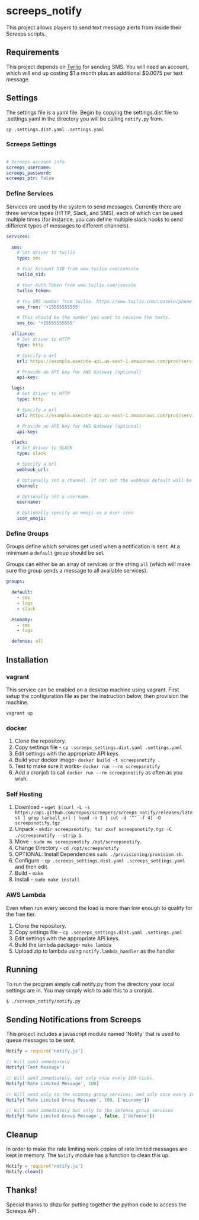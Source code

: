 # screeps_notify

This project allows players to send text message alerts from inside their
Screeps scripts.


## Requirements

This project depends on [Twilio](https://www.twilio.com) for sending SMS. You
will need an account, which will end up costing $1 a month plus an additional
$0.0075 per text message.


## Settings

The settings file is a yaml file. Begin by copying the settings.dist file to
.settings.yaml in the directory you will be calling `notify.py` from.

```
cp .settings.dist.yaml .settings.yaml
```


### Screeps Settings

```yaml

# Screeps account info
screeps_username:
screeps_password:
screeps_ptr: false
```


### Define Services

Services are used by the system to send messages. Currently there are three
service types (HTTP, Slack, and SMS), each of which can be used multiple times
(for instance, you can define multiple slack hooks to send different types of
messages to different channels).

```yaml
services:

  sms:
    # Set driver to twilio
    type: sms

    # Your Account SID from www.twilio.com/console
    twilio_sid:

    # Your Auth Token from www.twilio.com/console
    twilio_token:

    # You SMS number from twilio. https://www.twilio.com/console/phone-numbers/dashboard
    sms_from: '+15555555555'

    # This should be the number you want to receive the texts.
    sms_to: '+15555555555'

  alliance:
    # Set driver to HTTP
    type: http

    # Specify a url
    url: https://example.execute-api.us-east-1.amazonaws.com/prod/service

    # Provide an API key for AWS Gateway (optional)
    api-key:

  logs:
    # Set driver to HTTP
    type: http

    # Specify a url
    url: https://example.execute-api.us-east-1.amazonaws.com/prod/service

    # Provide an API key for AWS Gateway (optional)
    api-key:

  slack:
    # Set driver to SLACK
    type: slack

    # Specify a url
    webhook_url:

    # Optionally set a channel. If not set the webhook default will be used.
    channel:

    # Optionally set a username.
    username:

    # Optionally specify an emoji as a user icon
    icon_emoji:
```


### Define Groups

Groups define which services get used when a notification is sent. At a minimum
a `default` group should be set.

Groups can either be an array of services or the string `all` (which will make
sure the group sends a message to all available services).

```yaml
groups:

  default:
    - sms
    - logs
    - slack

  economy:
    - sms
    - logs

  defense: all
```


## Installation

### vagrant

This service can be enabled on a desktop machine using vagrant. First setup the
configuration file as per the instruction below, then provision the machine.

```
vagrant up
```

### docker

1. Clone the repository.
2. Copy settings file - `cp .screeps_settings.dist.yaml .settings.yaml`
3. Edit settings with the appropriate API keys.
4. Build your docker image- `docker build -t screepsnotify .`
5. Test to make sure it works- `docker run --rm screepsnotify`
6. Add a cronjob to call `docker run --rm screepsnotify` as often as you wish.


### Self Hosting

1. Download - `wget $(curl -L -s https://api.github.com/repos/screepers/screeps_notify/releases/latest | grep tarball_url | head -n 1 | cut -d '"' -f 4) -O screepsnotify.tgz`
2. Unpack - `mkdir screepsnotify; tar zxvf screepsnotify.tgz -C ./screepsnotify --strip 1`.
3. Move - `sudo mv screepsnotify /opt/screepsnotify`.
4. Change Directory - `cd /opt/screepsnotify`
5. OPTIONAL: Install Dependencies `sudo ./provisioning/provision.sh`.
6. Configure - `cp .screeps_settings.dist.yaml .screeps_settings.yaml` and then edit.
7. Build - `make`
8. Install - `sudo make install`


### AWS Lambda

Even when run every second the load is more than low enough to qualify for the
free tier.

1. Clone the repository.
2. Copy settings file - `cp .screeps_settings.dist.yaml .settings.yaml`
3. Edit settings with the appropriate API keys.
4. Build the lambda package- `make lambda`
5. Upload zip to lambda using `notify.lambda_handler` as the handler


## Running

To run the program simply call notify.py from the directory your local settings
are in. You may simply wish to add this to a cronjob.

```bash
$ ./screeps_notify/notify.py
```


## Sending Notifications from Screeps

This project includes a javascript module named 'Notify' that is used to queue
messages to be sent.

```js
Notify = require('notify.js')

// Will send immediately
Notify('Test Message')

// Will send immediately, but only once every 100 ticks.
Notify('Rate Limited Message', 100)

// Will send only to the economy group services, and only once every 100 ticks.
Notify('Rate Limited Group Message', 100, ['economy'])

// Will send immediately but only to the defense group services
Notify('Rate Limited Group Message', false, ['defense'])
```


## Cleanup

In order to make the rate limiting work copies of rate limited messages are kept
in memory. The `Notify` module has a function to clean this up.

```js
Notify = require('notify.js')
Notify.clean()
```


## Thanks!

Special thanks to dhzu for putting together the python code to access the
Screeps API .
